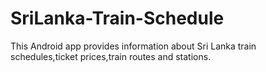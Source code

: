 # SriLanka-Train-Schedule
This Android app provides information about Sri Lanka train schedules,ticket prices,train routes and stations.
